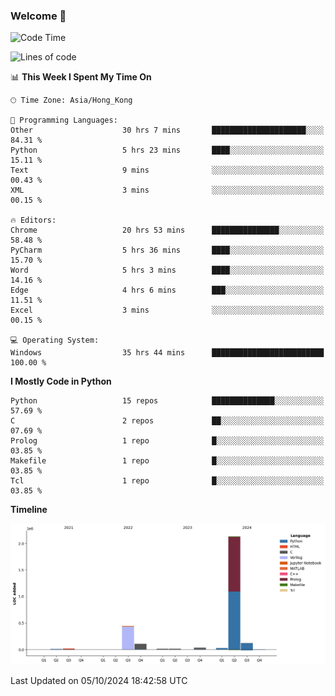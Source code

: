 ### Welcome 👋

<!--START_SECTION:waka-->
![Code Time](http://img.shields.io/badge/Code%20Time-799%20hrs%204%20mins-blue)

![Lines of code](https://img.shields.io/badge/From%20Hello%20World%20I%27ve%20Written-2.9%20million%20lines%20of%20code-blue)

📊 **This Week I Spent My Time On** 

```text
🕑︎ Time Zone: Asia/Hong_Kong

💬 Programming Languages: 
Other                    30 hrs 7 mins       █████████████████████░░░░   84.31 % 
Python                   5 hrs 23 mins       ████░░░░░░░░░░░░░░░░░░░░░   15.11 % 
Text                     9 mins              ░░░░░░░░░░░░░░░░░░░░░░░░░   00.43 % 
XML                      3 mins              ░░░░░░░░░░░░░░░░░░░░░░░░░   00.15 % 

🔥 Editors: 
Chrome                   20 hrs 53 mins      ███████████████░░░░░░░░░░   58.48 % 
PyCharm                  5 hrs 36 mins       ████░░░░░░░░░░░░░░░░░░░░░   15.70 % 
Word                     5 hrs 3 mins        ████░░░░░░░░░░░░░░░░░░░░░   14.16 % 
Edge                     4 hrs 6 mins        ███░░░░░░░░░░░░░░░░░░░░░░   11.51 % 
Excel                    3 mins              ░░░░░░░░░░░░░░░░░░░░░░░░░   00.15 % 

💻 Operating System: 
Windows                  35 hrs 44 mins      █████████████████████████   100.00 % 
```

**I Mostly Code in Python** 

```text
Python                   15 repos            ██████████████░░░░░░░░░░░   57.69 % 
C                        2 repos             ██░░░░░░░░░░░░░░░░░░░░░░░   07.69 % 
Prolog                   1 repo              █░░░░░░░░░░░░░░░░░░░░░░░░   03.85 % 
Makefile                 1 repo              █░░░░░░░░░░░░░░░░░░░░░░░░   03.85 % 
Tcl                      1 repo              █░░░░░░░░░░░░░░░░░░░░░░░░   03.85 % 
```



**Timeline**

![Lines of Code chart](https://raw.githubusercontent.com/xhj2501/xhj2501/main/assets/bar_graph.png)


 Last Updated on 05/10/2024 18:42:58 UTC
<!--END_SECTION:waka-->

